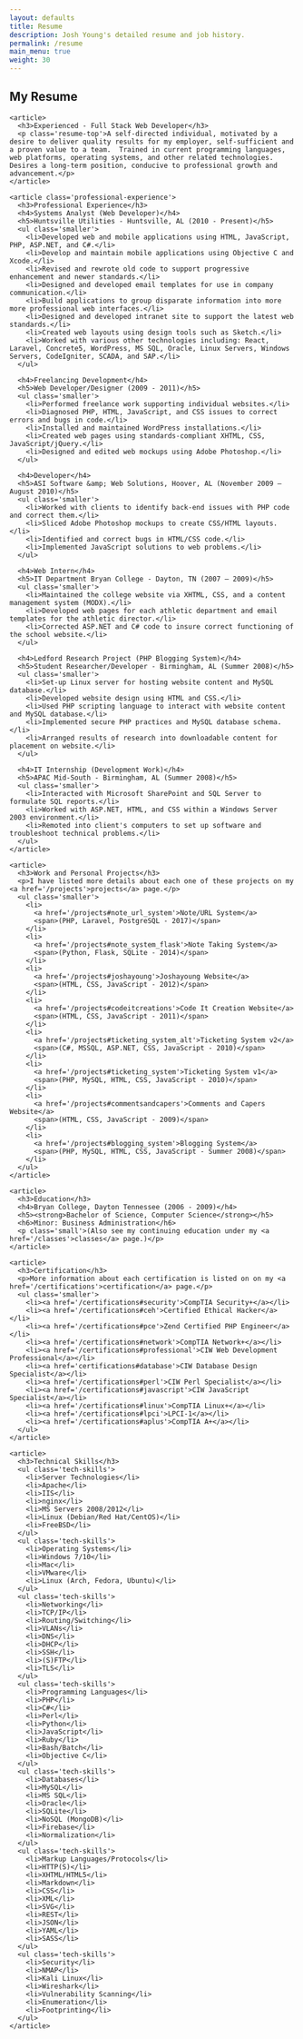 ```yaml
---
layout: defaults
title: Resume
description: Josh Young's detailed resume and job history.
permalink: /resume
main_menu: true
weight: 30
---
```


<section>
  <div class='inner-section'>
    <h2>My Resume</h2>

    <article>
      <h3>Experienced - Full Stack Web Developer</h3>
      <p class='resume-top'>A self-directed individual, motivated by a desire to deliver quality results for my employer, self-sufficient and a proven value to a team.  Trained in current programming languages, web platforms, operating systems, and other related technologies. Desires a long-term position, conducive to professional growth and advancement.</p>
    </article>

    <article class='professional-experience'>
      <h3>Professional Experience</h3>
      <h4>Systems Analyst (Web Developer)</h4>
      <h5>Huntsville Utilities - Huntsville, AL (2010 - Present)</h5>
      <ul class='smaller'>
        <li>Developed web and mobile applications using HTML, JavaScript, PHP, ASP.NET, and C#.</li>
        <li>Develop and maintain mobile applications using Objective C and Xcode.</li>
        <li>Revised and rewrote old code to support progressive enhancement and newer standards.</li>
        <li>Designed and developed email templates for use in company communication.</li>
        <li>Build applications to group disparate information into more more professional web interfaces.</li>
        <li>Designed and developed intranet site to support the latest web standards.</li>
        <li>Created web layouts using design tools such as Sketch.</li>
        <li>Worked with various other technologies including: React, Laravel, Concrete5, WordPress, MS SQL, Oracle, Linux Servers, Windows Servers, CodeIgniter, SCADA, and SAP.</li>
      </ul>

      <h4>Freelancing Development</h4>
      <h5>Web Developer/Designer (2009 - 2011)</h5>
      <ul class='smaller'>
        <li>Performed freelance work supporting individual websites.</li>
        <li>Diagnosed PHP, HTML, JavaScript, and CSS issues to correct errors and bugs in code.</li>
        <li>Installed and maintained WordPress installations.</li>
        <li>Created web pages using standards-compliant XHTML, CSS, JavaScript/jQuery.</li>
        <li>Designed and edited web mockups using Adobe Photoshop.</li>
      </ul>

      <h4>Developer</h4>
      <h5>ASI Software &amp; Web Solutions, Hoover, AL (November 2009 – August 2010)</h5>
      <ul class='smaller'>
        <li>Worked with clients to identify back-end issues with PHP code and correct them.</li>
        <li>Sliced Adobe Photoshop mockups to create CSS/HTML layouts.</li>
        <li>Identified and correct bugs in HTML/CSS code.</li>
        <li>Implemented JavaScript solutions to web problems.</li>
      </ul>

      <h4>Web Intern</h4>
      <h5>IT Department Bryan College - Dayton, TN (2007 – 2009)</h5>
      <ul class='smaller'>
        <li>Maintained the college website via XHTML, CSS, and a content management system (MODX).</li>
        <li>Developed web pages for each athletic department and email templates for the athletic director.</li>
        <li>Corrected ASP.NET and C# code to insure correct functioning of the school website.</li>
      </ul>

      <h4>Ledford Research Project (PHP Blogging System)</h4>
      <h5>Student Researcher/Developer - Birmingham, AL (Summer 2008)</h5>
      <ul class='smaller'>
        <li>Set-up Linux server for hosting website content and MySQL database.</li>
        <li>Developed website design using HTML and CSS.</li>
        <li>Used PHP scripting language to interact with website content and MySQL database.</li>
        <li>Implemented secure PHP practices and MySQL database schema.</li>
        <li>Arranged results of research into downloadable content for placement on website.</li>
      </ul>

      <h4>IT Internship (Development Work)</h4>
      <h5>APAC Mid-South - Birmingham, AL (Summer 2008)</h5>
      <ul class='smaller'>
        <li>Interacted with Microsoft SharePoint and SQL Server to formulate SQL reports.</li>
        <li>Worked with ASP.NET, HTML, and CSS within a Windows Server 2003 environment.</li>
        <li>Remoted into client's computers to set up software and troubleshoot technical problems.</li>
      </ul>
    </article>

    <article>
      <h3>Work and Personal Projects</h3>
      <p>I have listed more details about each one of these projects on my <a href='/projects'>projects</a> page.</p>
      <ul class='smaller'>
        <li>
          <a href='/projects#note_url_system'>Note/URL System</a>
          <span>(PHP, Laravel, PostgreSQL - 2017)</span>
        </li>
        <li>
          <a href='/projects#note_system_flask'>Note Taking System</a>
          <span>(Python, Flask, SQLite - 2014)</span>
        </li>
        <li>
          <a href='/projects#joshayoung'>Joshayoung Website</a>
          <span>(HTML, CSS, JavaScript - 2012)</span>
        </li>
        <li>
          <a href='/projects#codeitcreations'>Code It Creation Website</a>
          <span>(HTML, CSS, JavaScript - 2011)</span>
        </li>
        <li>
          <a href='/projects#ticketing_system_alt'>Ticketing System v2</a>
          <span>(C#, MSSQL, ASP.NET, CSS, JavaScript - 2010)</span>
        </li>
        <li>
          <a href='/projects#ticketing_system'>Ticketing System v1</a>
          <span>(PHP, MySQL, HTML, CSS, JavaScript - 2010)</span>
        </li>
        <li>
          <a href='/projects#commentsandcapers'>Comments and Capers Website</a>
          <span>(HTML, CSS, JavaScript - 2009)</span>
        </li>
        <li>
          <a href='/projects#blogging_system'>Blogging System</a>
          <span>(PHP, MySQL, HTML, CSS, JavaScript - Summer 2008)</span>
        </li>
      </ul>
    </article>

    <article>
      <h3>Education</h3>
      <h4>Bryan College, Dayton Tennessee (2006 - 2009)</h4>
      <h5><strong>Bachelor of Science, Computer Science</strong></h5>
      <h6>Minor: Business Administration</h6>
      <p class='small'>(Also see my continuing education under my <a href='/classes'>classes</a> page.)</p>
    </article>

    <article>
      <h3>Certification</h3>
      <p>More information about each certification is listed on on my <a href='/certifications'>certification</a> page.</p>
      <ul class='smaller'>
        <li><a href='/certifications#security'>CompTIA Security+</a></li>
        <li><a href='/certifications#ceh'>Certified Ethical Hacker</a></li>
        <li><a href='/certifications#pce'>Zend Certified PHP Engineer</a></li>
        <li><a href='/certifications#network'>CompTIA Network+</a></li>
        <li><a href='/certifications#professional'>CIW Web Development Professional</a></li>
        <li><a href='certifications#database'>CIW Database Design Specialist</a></li>
        <li><a href='/certifications#perl'>CIW Perl Specialist</a></li>
        <li><a href='/certifications#javascript'>CIW JavaScript Specialist</a></li>
        <li><a href='/certifications#linux'>CompTIA Linux+</a></li>
        <li><a href='/certifications#lpci'>LPCI-1</a></li>
        <li><a href='/certifications#aplus'>CompTIA A+</a></li>
      </ul>
    </article>

    <article>
      <h3>Technical Skills</h3>
      <ul class='tech-skills'>
        <li>Server Technologies</li>
        <li>Apache</li>
        <li>IIS</li>
        <li>nginx</li>
        <li>MS Servers 2008/2012</li>
        <li>Linux (Debian/Red Hat/CentOS)</li>
        <li>FreeBSD</li>
      </ul>
      <ul class='tech-skills'>
        <li>Operating Systems</li>
        <li>Windows 7/10</li>
        <li>Mac</li>
        <li>VMware</li>
        <li>Linux (Arch, Fedora, Ubuntu)</li>
      </ul>
      <ul class='tech-skills'>
        <li>Networking</li>
        <li>TCP/IP</li>
        <li>Routing/Switching</li>
        <li>VLANs</li>
        <li>DNS</li>
        <li>DHCP</li>
        <li>SSH</li>
        <li>(S)FTP</li>
        <li>TLS</li>
      </ul>
      <ul class='tech-skills'>
        <li>Programming Languages</li>
        <li>PHP</li>
        <li>C#</li>
        <li>Perl</li>
        <li>Python</li>
        <li>JavaScript</li>
        <li>Ruby</li>
        <li>Bash/Batch</li>
        <li>Objective C</li>
      </ul>
      <ul class='tech-skills'>
        <li>Databases</li>
        <li>MySQL</li>
        <li>MS SQL</li>
        <li>Oracle</li>
        <li>SQLite</li>
        <li>NoSQL (MongoDB)</li>
        <li>Firebase</li>
        <li>Normalization</li>
      </ul>
      <ul class='tech-skills'>
        <li>Markup Languages/Protocols</li>
        <li>HTTP(S)</li>
        <li>XHTML/HTML5</li>
        <li>Markdown</li>
        <li>CSS</li>
        <li>XML</li>
        <li>SVG</li>
        <li>REST</li>
        <li>JSON</li>
        <li>YAML</li>
        <li>SASS</li>
      </ul>
      <ul class='tech-skills'>
        <li>Security</li>
        <li>NMAP</li>
        <li>Kali Linux</li>
        <li>Wireshark</li>
        <li>Vulnerability Scanning</li>
        <li>Enumeration</li>
        <li>Footprinting</li>
      </ul>
    </article>

  </div><!-- inner-section -->
</section>